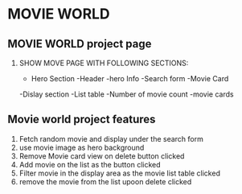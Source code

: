 # MOVIE WORLD

## MOVIE WORLD project page

1. SHOW MOVE PAGE WITH FOLLOWING SECTIONS:

   - Hero Section
     -Header
     -hero Info
     -Search form
     -Movie Card

   -Dislay section
   -List table
   -Number of movie count
   -movie cards

## Movie world project features

1. Fetch random movie and display under the search form
2. use movie image as hero background
3. Remove Movie card view on delete button clicked
4. Add movie on the list as the button clicked
5. Filter movie in the display area as the movie list table clicked
6. remove the movie from the list upoon delete clicked
